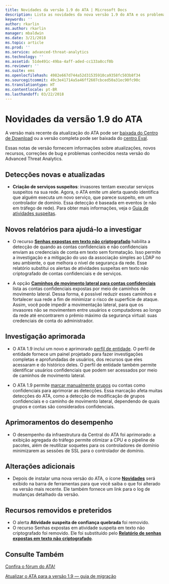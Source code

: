 ```yaml
---
title: Novidades da versão 1.9 do ATA | Microsoft Docs
description: Lista as novidades da nova versão 1.9 do ATA e os problemas conhecidos
keywords: ''
author: rkarlin
ms.author: rkarlin
manager: mbaldwin
ms.date: 3/21/2018
ms.topic: article
ms.prod: ''
ms.service: advanced-threat-analytics
ms.technology: ''
ms.assetid: 51de491c-49ba-4aff-aded-cc133a8ccf0b
ms.reviewer: ''
ms.suite: ems
ms.openlocfilehash: 4982e667d744a52d31535910ca9358fc503b8f34
ms.sourcegitcommit: 49c3e41714a5a46ff2607cbced50a31ec90fc90c
ms.translationtype: HT
ms.contentlocale: pt-BR
ms.lasthandoff: 03/22/2018
---
```

# <a name="whats-new-in-ata-version-19"></a>Novidades da versão 1.9 do ATA

A versão mais recente da atualização do ATA pode ser [baixada do Centro de Download](https://www.microsoft.com/download/details.aspx?id=55536) ou a versão completa pode ser baixada do [centro Eval](http://www.microsoft.com/evalcenter/evaluate-microsoft-advanced-threat-analytics).

Essas notas de versão fornecem informações sobre atualizações, novos recursos, correções de bug e problemas conhecidos nesta versão do Advanced Threat Analytics.

## <a name="new--updated-detections"></a>Detecções novas e atualizadas

-  **Criação de serviços suspeitos**: invasores tentam executar serviços suspeitos na sua rede. Agora, o ATA emite um alerta quando identifica que alguém executa um novo serviço, que parece suspeito, em um controlador de domínio. Essa detecção é baseada em eventos (e não em tráfego de rede). Para obter mais informações, veja o [Guia de atividades suspeitas](suspicious-activity-guide.md#suspicious-service-creation).


## <a name="new-reports-to-help-you-investigate"></a>Novos relatórios para ajudá-lo a investigar 

-   O recurso [**Senhas expostas em texto não criptografado**](reports.md) habilita a detecção de quando as contas confidenciais e não confidenciais enviam as credenciais de conta em texto sem formatação. Isso permite a investigação e a mitigação do uso da associação simples ao LDAP no seu ambiente, o que melhora o nível de segurança da rede. Esse relatório substitui os alertas de atividades suspeitas em texto não criptografado de contas confidenciais e de serviços.

- A opção [**Caminhos de movimento lateral para contas confidenciais**](reports.md) lista as contas confidenciais expostas por meio de caminhos de movimento lateral. Dessa forma, é possível reduzir esses caminhos e fortalecer sua rede a fim de minimizar o risco de superfície de ataque. Assim, você pode impedir a movimentação lateral, para que os invasores não se movimentem entre usuários e computadores ao longo da rede até encontrarem o prêmio máximo da segurança virtual: suas credenciais de conta do administrador.

## <a name="improved-investigation"></a>Investigação aprimorada

-  O ATA 1.9 inclui um novo e aprimorado [perfil de entidade](entity-profiles.md). O perfil de entidade fornece um painel projetado para fazer investigações completas e aprofundadas de usuários, dos recursos que eles acessaram e do histórico deles. O perfil de entidade também permite identificar usuários confidenciais que podem ser acessados por meio de caminhos de movimento lateral. 

-   O ATA 1.9 permite [marcar manualmente grupos](tag-sensitive-accounts.md) ou contas como confidenciais para aprimorar as detecções. Essa marcação afeta muitas detecções do ATA, como a detecção de modificação de grupos confidenciais e o caminho de movimento lateral, dependendo de quais grupos e contas são considerados confidenciais.

## <a name="performance-improvements"></a>Aprimoramentos do desempenho

- O desempenho da infraestrutura da Central do ATA foi aprimorado: a exibição agregada do tráfego permite otimizar a CPU e o pipeline de pacotes, além de reutilizar soquetes para os controladores de domínio minimizarem as sessões de SSL para o controlador de domínio.



## <a name="additional-changes"></a>Alterações adicionais

- Depois de instalar uma nova versão do ATA, o ícone [**Novidades**](working-with-ata-console.md) será exibido na barra de ferramentas para que você saiba o que foi alterado na versão mais recente. Ele também fornece um link para o log de mudanças detalhado da versão.


## <a name="removed-and-deprecated-features"></a>Recursos removidos e preteridos

- O alerta **Atividade suspeita de confiança quebrada** foi removido.
- O recurso Senhas expostas em atividade suspeita em texto não criptografado foi removido. Ele foi substituído pelo [**Relatório de senhas expostas em texto não criptografado**](reports.md).



## <a name="see-also"></a>Consulte Também
[Confira o fórum do ATA!](https://social.technet.microsoft.com/Forums/security/home?forum=mata)

[Atualizar o ATA para a versão 1.9 — guia de migração](ata-update-1.9-migration-guide.md)

